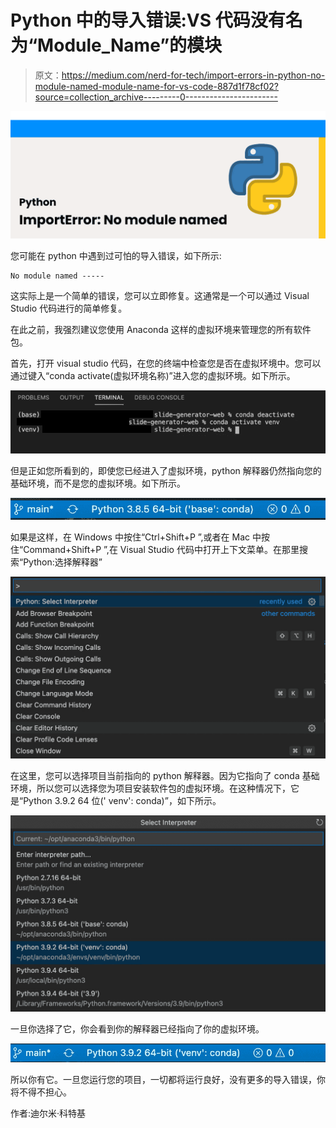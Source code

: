 # Python 中的导入错误:VS 代码没有名为“Module_Name”的模块

> 原文：<https://medium.com/nerd-for-tech/import-errors-in-python-no-module-named-module-name-for-vs-code-887d1f78cf02?source=collection_archive---------0----------------------->

![](img/96bae4fff69603aea18ae8c165cb3b01.png)

您可能在 python 中遇到过可怕的导入错误，如下所示:

```
No module named ----- 
```

这实际上是一个简单的错误，您可以立即修复。这通常是一个可以通过 Visual Studio 代码进行的简单修复。

在此之前，我强烈建议您使用 Anaconda 这样的虚拟环境来管理您的所有软件包。

首先，打开 visual studio 代码，在您的终端中检查您是否在虚拟环境中。您可以通过键入“conda activate(虚拟环境名称)”进入您的虚拟环境。如下所示。

![](img/9216ee254b3f66ace0235caad5517966.png)

但是正如您所看到的，即使您已经进入了虚拟环境，python 解释器仍然指向您的基础环境，而不是您的虚拟环境。如下所示。

![](img/bd38180464a22e16154bda1239ea5587.png)

如果是这样，在 Windows 中按住“Ctrl+Shift+P ”,或者在 Mac 中按住“Command+Shift+P ”,在 Visual Studio 代码中打开上下文菜单。在那里搜索“Python:选择解释器”

![](img/7c34afdf42bb2e6315fb25b0d895ccec.png)

在这里，您可以选择项目当前指向的 python 解释器。因为它指向了 conda 基础环境，所以您可以选择您为项目安装软件包的虚拟环境。在这种情况下，它是“Python 3.9.2 64 位(' venv': conda)”，如下所示。

![](img/4fe05132ecd5c74b15caee48f1b112b2.png)

一旦你选择了它，你会看到你的解释器已经指向了你的虚拟环境。

![](img/8187858088ad56363266a260bd23b950.png)

所以你有它。一旦您运行您的项目，一切都将运行良好，没有更多的导入错误，你将不得不担心。

作者:迪尔米·科特基